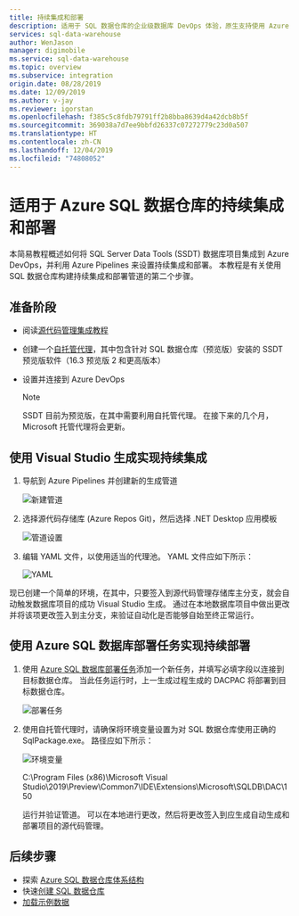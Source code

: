 ```yaml
---
title: 持续集成和部署
description: 适用于 SQL 数据仓库的企业级数据库 DevOps 体验，原生支持使用 Azure Pipelines 进行持续集成和部署。
services: sql-data-warehouse
author: WenJason
manager: digimobile
ms.service: sql-data-warehouse
ms.topic: overview
ms.subservice: integration
origin.date: 08/28/2019
ms.date: 12/09/2019
ms.author: v-jay
ms.reviewer: igorstan
ms.openlocfilehash: f385c5c8fdb79791ff2b8bba8639d4a42dcb8b5f
ms.sourcegitcommit: 369038a7d7ee9bbfd26337c07272779c23d0a507
ms.translationtype: HT
ms.contentlocale: zh-CN
ms.lasthandoff: 12/04/2019
ms.locfileid: "74808052"
---
```

# <a name="continuous-integration-and-deployment-for-azure-sql-data-warehouse"></a>适用于 Azure SQL 数据仓库的持续集成和部署

本简易教程概述如何将 SQL Server Data Tools (SSDT) 数据库项目集成到 Azure DevOps，并利用 Azure Pipelines 来设置持续集成和部署。 本教程是有关使用 SQL 数据仓库构建持续集成和部署管道的第二个步骤。 

## <a name="before-you-begin"></a>准备阶段

- 阅读[源代码管理集成教程](/sql-data-warehouse/sql-data-warehouse-source-control-integration)

- 创建一个[自托管代理](https://docs.microsoft.com/azure/devops/pipelines/agents/agents?view=azure-devops#install)，其中包含针对 SQL 数据仓库（预览版）安装的 SSDT 预览版软件（16.3 预览版 2 和更高版本）

- 设置并连接到 Azure DevOps

  > [!NOTE]
  > SSDT 目前为预览版，在其中需要利用自托管代理。 在接下来的几个月，Microsoft 托管代理将会更新。

## <a name="continuous-integration-with-visual-studio-build"></a>使用 Visual Studio 生成实现持续集成

1. 导航到 Azure Pipelines 并创建新的生成管道

      ![新建管道](media/sql-data-warehouse-continuous-integration-and-deployment/1-new-build-pipeline.png "新建管道")

2. 选择源代码存储库 (Azure Repos Git)，然后选择 .NET Desktop 应用模板

      ![管道设置](media/sql-data-warehouse-continuous-integration-and-deployment/2-pipeline-setup.png "管道设置") 

3. 编辑 YAML 文件，以使用适当的代理池。 YAML 文件应如下所示：

      ![YAML](media/sql-data-warehouse-continuous-integration-and-deployment/3-yaml-file.png "YAML")

现已创建一个简单的环境，在其中，只要签入到源代码管理存储库主分支，就会自动触发数据库项目的成功 Visual Studio 生成。 通过在本地数据库项目中做出更改并将该项更改签入到主分支，来验证自动化是否能够自始至终正常运行。


## <a name="continuous-deployment-with-the-azure-sql-database-deployment-task"></a>使用 Azure SQL 数据库部署任务实现持续部署

1. 使用 [Azure SQL 数据库部署任务](https://docs.microsoft.com/azure/devops/pipelines/tasks/deploy/sql-azure-dacpac-deployment?view=azure-devops)添加一个新任务，并填写必填字段以连接到目标数据仓库。 当此任务运行时，上一生成过程生成的 DACPAC 将部署到目标数据仓库。

      ![部署任务](media/sql-data-warehouse-continuous-integration-and-deployment/4-deployment-task.png "部署任务")

2. 使用自托管代理时，请确保将环境变量设置为对 SQL 数据仓库使用正确的 SqlPackage.exe。 路径应如下所示：

      ![环境变量](media/sql-data-warehouse-continuous-integration-and-deployment/5-environment-variable-preview.png "环境变量")

   C:\Program Files (x86)\Microsoft Visual Studio\2019\Preview\Common7\IDE\Extensions\Microsoft\SQLDB\DAC\150  

   运行并验证管道。 可以在本地进行更改，然后将更改签入到应生成自动生成和部署项目的源代码管理。

## <a name="next-steps"></a>后续步骤

- 探索 [Azure SQL 数据仓库体系结构](/sql-data-warehouse/massively-parallel-processing-mpp-architecture)
- 快速[创建 SQL 数据仓库][create a SQL Data Warehouse]
- [加载示例数据][load sample data]



<!--Image references-->

[1]: ./media/sql-data-warehouse-overview-what-is/dwarchitecture.png

<!--Article references-->
[load sample data]: ./sql-data-warehouse-load-sample-databases.md
[create a SQL Data Warehouse]: ./sql-data-warehouse-get-started-provision.md
[Migration documentation]: ./sql-data-warehouse-overview-migrate.md
[SQL Data Warehouse solution partners]: ./sql-data-warehouse-partner-business-intelligence.md
[Integrated tools overview]: ./sql-data-warehouse-overview-integrate.md
[Backup and restore overview]: ./sql-data-warehouse-restore-database-overview.md
[Azure glossary]: ../azure-glossary-cloud-terminology.md

<!--MSDN references-->

<!--Other Web references-->
[SLA for SQL Data Warehouse]: https://www.azure.cn/zh-cn/support/sla/sql-data-warehouse/
[Service Level Agreements]: https://www.azure.cn/zh-cn/support/legal/
